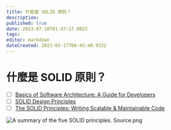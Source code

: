 ```yaml
---
title: 什麼是 SOLID 原則？
description: 
published: true
date: 2023-07-10T01:47:17.002Z
tags: 
editor: markdown
dateCreated: 2023-05-17T08:45:40.933Z
---
```


# 什麼是 SOLID 原則？
- [ ] [Basics of Software Architecture: A Guide for Developers](https://medium.com/@learnwithwhiteboard_digest/basics-of-software-architecture-a-guide-for-developers-8098a76881ca)
- [ ] [SOLID Design Principles](https://devopedia.org/solid-design-principles)
- [ ] [The SOLID Principles: Writing Scalable & Maintainable Code](https://forreya.medium.com/the-solid-principles-writing-scalable-maintainable-code-13040ada3bca)

![A summary of the five SOLID principles. Source.png](http://192.168.25.60:8000/files/file_storage/fd2aa26a.png)


